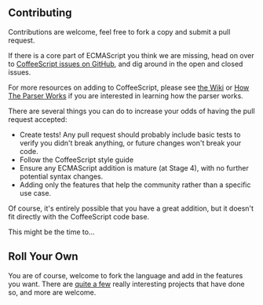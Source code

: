 ## Contributing 
Contributions are welcome, feel free to fork a copy and submit a pull request.

If there is a core part of ECMAScript you think we are missing, head on over to [CoffeeScript issues on GitHub](http://github.com/jashkenas/coffeescript/issues), and dig around in the open and closed issues. 

For more resources on adding to CoffeeScript, please see [the Wiki](https://github.com/jashkenas/coffeescript/wiki/%5BHowto%5D-Hacking-on-the-CoffeeScript-Compiler) or [How The Parser Works](https://github.com/jashkenas/coffeescript/wiki/%5BHowTo%5D-How-parsing-works) if you are interested in learning how the parser works. 

There are several things you can do to increase your odds of having the pull request accepted: 

  * Create tests! Any pull request should probably include basic tests to verify you didn't break anything, or future changes won't break your code.
  * Follow the CoffeeScript style guide
  * Ensure any ECMAScript addition is mature (at Stage 4), with no further potential syntax changes.
  * Adding only the features that help the community rather than a specific use case.

Of course, it's entirely possible that you have a great addition, but it doesn't fit directly with the CoffeeScript code base. 

This might be the time to... 

## Roll Your Own 

You are of course, welcome to fork the language and add in the features you want. There are [quite a few](https://github.com/jashkenas/coffeescript/wiki/In-The-Wild) really interesting projects that have done so, and more are welcome. 